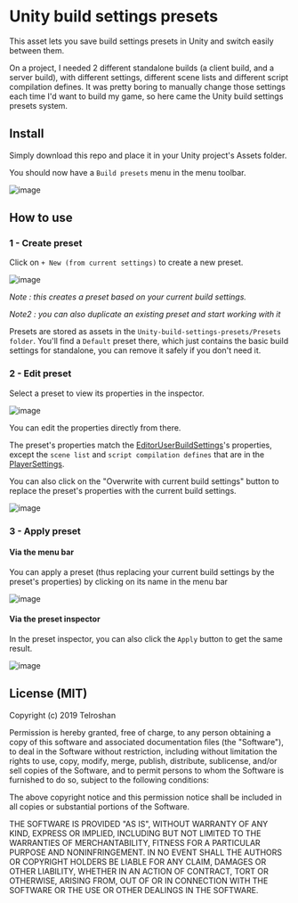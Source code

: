 # Unity build settings presets

This asset lets you save build settings presets in Unity and switch easily between them.

On a project, I needed 2 different standalone builds (a client build, and a server build), with different settings, different scene lists and different script compilation defines. It was pretty boring to manually change those settings each time I'd want to build my game, so here came the Unity build settings presets system.

## Install

Simply download this repo and place it in your Unity project's Assets folder.

You should now have a `Build presets` menu in the menu toolbar.

![image](https://user-images.githubusercontent.com/19146183/64428975-46620e00-d0b5-11e9-8752-e544654a8ff4.png)

## How to use
### 1 - Create preset
Click on `+ New (from current settings)` to create a new preset.

![image](https://user-images.githubusercontent.com/19146183/64429643-b91fb900-d0b6-11e9-84ad-6bb1d3f42ed9.png)

_Note : this creates a preset based on your current build settings._

_Note2 : you can also duplicate an existing preset and start working with it_

Presets are stored as assets in the `Unity-build-settings-presets/Presets folder`. You'll find a `Default` preset there, which just contains the basic build settings for standalone, you can remove it safely if you don't need it.

### 2 - Edit preset
Select a preset to view its properties in the inspector.

![image](https://user-images.githubusercontent.com/19146183/64432085-1b2eed00-d0bc-11e9-8139-aeac76a125bd.png)

You can edit the properties directly from there.

The preset's properties match the [EditorUserBuildSettings](https://docs.unity3d.com/ScriptReference/EditorUserBuildSettings.html)'s properties, except the `scene list` and `script compilation defines` that are in the [PlayerSettings](https://docs.unity3d.com/ScriptReference/PlayerSettings.html).

You can also click on the "Overwrite with current build settings" button to replace the preset's properties with the current build settings.

![image](https://user-images.githubusercontent.com/19146183/64432161-3ef23300-d0bc-11e9-8018-eb8c11b91f80.png)

### 3 - Apply preset
#### Via the menu bar
You can apply a preset (thus replacing your current build settings by the preset's properties) by clicking on its name in the menu bar

![image](https://user-images.githubusercontent.com/19146183/64430739-32201000-d0b9-11e9-9d00-e1d5afdd965b.png)

#### Via the preset inspector
In the preset inspector, you can also click the `Apply` button to get the same result.

![image](https://user-images.githubusercontent.com/19146183/64432238-6fd26800-d0bc-11e9-927f-8cc24ffc6a71.png)


## License (MIT)
Copyright (c) 2019 Telroshan

Permission is hereby granted, free of charge, to any person obtaining a copy
of this software and associated documentation files (the "Software"), to deal
in the Software without restriction, including without limitation the rights
to use, copy, modify, merge, publish, distribute, sublicense, and/or sell
copies of the Software, and to permit persons to whom the Software is
furnished to do so, subject to the following conditions:

The above copyright notice and this permission notice shall be included in all
copies or substantial portions of the Software.

THE SOFTWARE IS PROVIDED "AS IS", WITHOUT WARRANTY OF ANY KIND, EXPRESS OR
IMPLIED, INCLUDING BUT NOT LIMITED TO THE WARRANTIES OF MERCHANTABILITY,
FITNESS FOR A PARTICULAR PURPOSE AND NONINFRINGEMENT. IN NO EVENT SHALL THE
AUTHORS OR COPYRIGHT HOLDERS BE LIABLE FOR ANY CLAIM, DAMAGES OR OTHER
LIABILITY, WHETHER IN AN ACTION OF CONTRACT, TORT OR OTHERWISE, ARISING FROM,
OUT OF OR IN CONNECTION WITH THE SOFTWARE OR THE USE OR OTHER DEALINGS IN THE
SOFTWARE.
